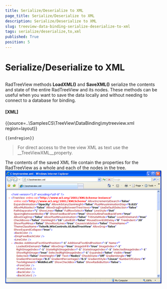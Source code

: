```yaml
---
title: Serialize/Deserialize to XML
page_title: Serialize/Deserialize to XML
description: Serialize/Deserialize to XML
slug: treeview-data-binding-serialize-deserialize-to-xml
tags: serialize/deserialize,to,xml
published: True
position: 5
---
```


# Serialize/Deserialize to XML



## 

RadTreeView methods __LoadXML()__ and __SaveXML()__ serialize the contents and 
        state of the entire RadTreeView and its nodes. These methods can be useful when you want to save the data locally and without 
        needing to connect to a database for binding.

#### __[XML]__

{{source=..\SamplesCS\TreeView\DataBinding\mytreeview.xml region=layout}}
	
	{{endregion}}



>For direct access to the tree view XML as text use the __TreeViewXML__property.
          

The contents of the saved XML file contain the properties for the RadTreeView as a whole and each of the nodes in the tree.![treeview-data-binding-serialize-deserialize-to-xml 001](images/treeview-data-binding-serialize-deserialize-to-xml001.png)
